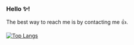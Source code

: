 ### Hello ✨!

The best way to reach me is by contacting me 👍.

[![Top Langs](https://github-readme-stats.vercel.app/api/top-langs/?username=Sharpness-B&hide=html&layout=compact)](https://github.com/anuraghazra/github-readme-stats)

<!--
**Sharpness-B/sharpness-b** is a ✨ _special_ ✨ repository because its `README.md` (this file) appears on your GitHub profile.

Here are some ideas to get you started:

- 🔭 I’m currently working on ...
- 🌱 I’m currently learning ...
- 👯 I’m looking to collaborate on ...
- 🤔 I’m looking for help with ...
- 💬 Ask me about ...
- 📫 How to reach me: ...
- 😄 Pronouns: ...
- ⚡ Fun fact: ...
-->
